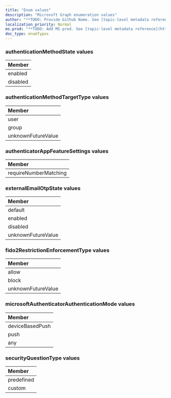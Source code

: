 ```yaml
---
title: "Enum values"
description: "Microsoft Graph enumeration values"
author: "**TODO: Provide Github Name. See [topic-level metadata reference](https://msgo.azurewebsites.net/add/document/guidelines/metadata.html#topic-level-metadata)**"
localization_priority: Normal
ms.prod: "**TODO: Add MS prod. See [topic-level metadata reference](https://msgo.azurewebsites.net/add/document/guidelines/metadata.html#topic-level-metadata)**"
doc_type: enumTypes
---
```


### authenticationMethodState values 



|Member|
|:---|
|enabled|
|disabled|

### authenticationMethodTargetType values 



|Member|
|:---|
|user|
|group|
|unknownFutureValue|

### authenticatorAppFeatureSettings values 



|Member|
|:---|
|requireNumberMatching|

### externalEmailOtpState values 



|Member|
|:---|
|default|
|enabled|
|disabled|
|unknownFutureValue|

### fido2RestrictionEnforcementType values 



|Member|
|:---|
|allow|
|block|
|unknownFutureValue|

### microsoftAuthenticatorAuthenticationMode values 



|Member|
|:---|
|deviceBasedPush|
|push|
|any|

### securityQuestionType values 



|Member|
|:---|
|predefined|
|custom|

